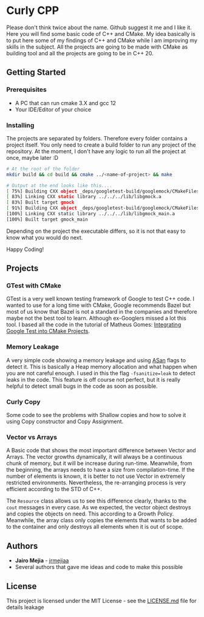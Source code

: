 # Curly CPP 

Please don't think twice about the name. Github suggest it me and I like it. Here you will find some basic code of C++ and CMake. My idea basically is to put here some of my findings of C++ and CMake while I am improving my skills in the subject. All the projects are going to be made with CMake as building tool and all the projects are going to be in C++ 20.

## Getting Started

### Prerequisites

* A PC that can run cmake 3.X and gcc 12
* Your IDE/Editor of your choice

### Installing

The projects are separated by folders. Therefore every folder contains a project itself. You only need to create a build folder to run any project of the repository. At the moment, I don't have any logic to run all the project at once, maybe later :D

```bash
# At the root of the folder
mkdir build && cd build && cmake ../<name-of-project> && make

# Output at the end looks like this....
[ 75%] Building CXX object _deps/googletest-build/googlemock/CMakeFiles/gmock.dir/src/gmock-all.cc.o
[ 83%] Linking CXX static library ../../../lib/libgmock.a
[ 83%] Built target gmock
[ 91%] Building CXX object _deps/googletest-build/googlemock/CMakeFiles/gmock_main.dir/src/gmock_main.cc.o
[100%] Linking CXX static library ../../../lib/libgmock_main.a
[100%] Built target gmock_main
```

Depending on the project the executable differs, so it is not that easy to know what you would do next.

Happy Coding!

## Projects

### GTest with CMake

GTest is a very well known testing framework of Google to test C++ code. I wanted to use for a long time with CMake, Google recommends Bazel but most of us know that Bazel is not a standard in the companies and therefore maybe not the best tool to learn. Although ex-Googlers missed a lot this tool. I based all the code in the tutorial of Matheus Gomes: [Integrating Google Test into CMake Projects](https://matgomes.com/integrate-google-test-into-cmake/). 

### Memory Leakage

A very simple code showing a memory leakage and using [ASan](https://github.com/google/sanitizers) flags to detect it. This is basically a Heap memory allocation and what happen when you are not careful enough. I used in this the flag `-fsanitize=leak` to detect leaks in the code. This feature is off course not perfect, but it is really helpful to detect small bugs in the code as soon as possible.

### Curly Copy

Some code to see the problems with Shallow copies and how to solve it using Copy constructor and Copy Assignment.

### Vector vs Arrays

A Basic code that shows the most important difference between Vector and Arrays. The vector growths dynamically, it will always be a continuous chunk of memory, but it will be increase during run-time. Meanwhile, from the beginning, the arrays needs to have a size from compilation-time. If the number of elements is known, it is better to not use Vector in extremely restricted environments. Nevertheless, the re-arranging process is very efficient according to the STD of C++.

The `Resource` class allows us to see this difference clearly, thanks to the `cout` messages in every case. As we expected, the vector object destroys and copies the objects on need. This according to a Growth Policy. Meanwhile, the array class only copies the elements that wants to be added to the container and only destroys all elements when it is out of scope. 

## Authors

* **Jairo Mejia** - [jrmejiaa](https://github.com/jrmejiaa)
* Several authors that gave me ideas and code to make this possible

## License

This project is licensed under the MIT License - see the [LICENSE.md](LICENSE) file for details leakage